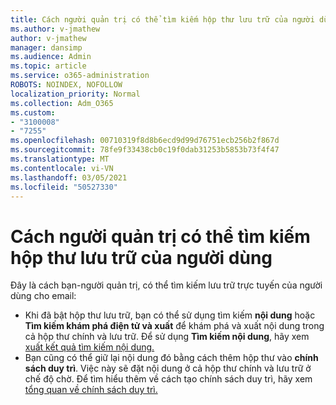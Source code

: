 ```yaml
---
title: Cách người quản trị có thể tìm kiếm hộp thư lưu trữ của người dùng
ms.author: v-jmathew
author: v-jmathew
manager: dansimp
ms.audience: Admin
ms.topic: article
ms.service: o365-administration
ROBOTS: NOINDEX, NOFOLLOW
localization_priority: Normal
ms.collection: Adm_O365
ms.custom:
- "3100008"
- "7255"
ms.openlocfilehash: 00710319f8d8b6ecd9d99d76751ecb256b2f867d
ms.sourcegitcommit: 78fe9f33438cb0c19f0dab31253b5853b73f4f47
ms.translationtype: MT
ms.contentlocale: vi-VN
ms.lasthandoff: 03/05/2021
ms.locfileid: "50527330"
---
```

# <a name="how-admins-can-search-a-users-archive-mailbox"></a>Cách người quản trị có thể tìm kiếm hộp thư lưu trữ của người dùng

Đây là cách bạn-người quản trị, có thể tìm kiếm lưu trữ trực tuyến của người dùng cho email:

* Khi đã bật hộp thư lưu trữ, bạn có thể sử dụng tìm kiếm **nội dung** hoặc **Tìm kiếm khám phá điện tử và xuất** để khám phá và xuất nội dung trong cả hộp thư chính và lưu trữ. Để sử dụng **Tìm kiếm nội dung**, hãy xem [xuất kết quả tìm kiếm nội dung.](https://docs.microsoft.com/office365/securitycompliance/export-search-results)
* Bạn cũng có thể giữ lại nội dung đó bằng cách thêm hộp thư vào **chính sách duy trì**. Việc này sẽ đặt nội dung ở cả hộp thư chính và lưu trữ ở chế độ chờ. Để tìm hiểu thêm về cách tạo chính sách duy trì, hãy xem [tổng quan về chính sách duy trì.](https://docs.microsoft.com/office365/securitycompliance/retention-policies)
